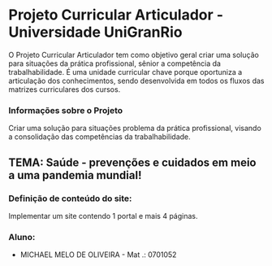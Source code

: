 #  Projeto Curricular Articulador - Universidade UniGranRio

O Projeto Curricular Articulador tem como objetivo geral criar uma solução para situações da prática profissional, sênior a competência da trabalhabilidade. É uma unidade curricular chave porque oportuniza a articulação dos conhecimentos, sendo desenvolvida em todos os fluxos das matrizes curriculares dos cursos.

###  Informações sobre o Projeto

Criar uma solução para situações problema da prática profissional, visando a consolidação das competências da trabalhabilidade. 

##  TEMA:  Saúde  -  prevenções e  cuidados  em  meio a uma pandemia mundial!

###  Definição de conteúdo do site:

Implementar um site contendo 1 portal e mais 4 páginas.

### Aluno:

* MICHAEL MELO DE  OLIVEIRA  - Mat .:  0701052

